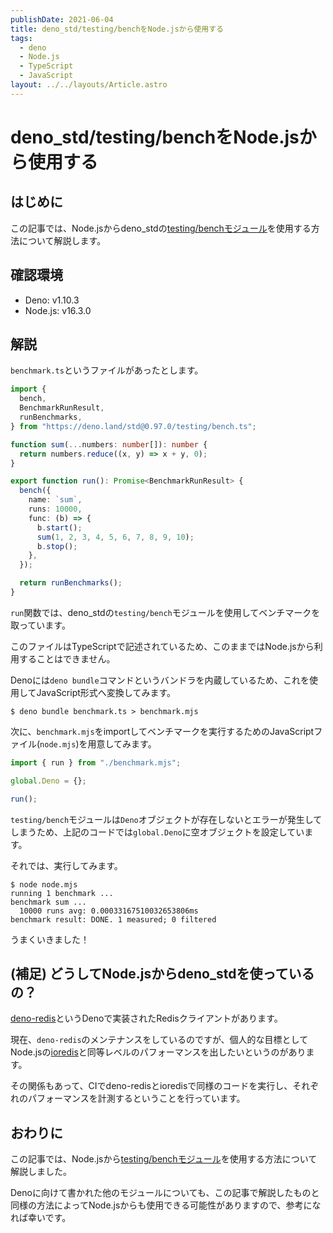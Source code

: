 ```yaml
---
publishDate: 2021-06-04
title: deno_std/testing/benchをNode.jsから使用する
tags:
  - deno
  - Node.js
  - TypeScript
  - JavaScript
layout: ../../layouts/Article.astro
---
```


# deno_std/testing/benchをNode.jsから使用する

## はじめに

この記事では、Node.jsからdeno_stdの[testing/benchモジュール](https://github.com/denoland/deno_std/tree/main/testing)を使用する方法について解説します。

## 確認環境

* Deno: v1.10.3
* Node.js: v16.3.0

## 解説

`benchmark.ts`というファイルがあったとします。

```typescript
import {
  bench,
  BenchmarkRunResult,
  runBenchmarks,
} from "https://deno.land/std@0.97.0/testing/bench.ts";

function sum(...numbers: number[]): number {
  return numbers.reduce((x, y) => x + y, 0);
}

export function run(): Promise<BenchmarkRunResult> {
  bench({
    name: `sum`,
    runs: 10000,
    func: (b) => {
      b.start();
      sum(1, 2, 3, 4, 5, 6, 7, 8, 9, 10);
      b.stop();
    },
  });

  return runBenchmarks();
}
```

`run`関数では、deno_stdの`testing/bench`モジュールを使用してベンチマークを取っています。

このファイルはTypeScriptで記述されているため、このままではNode.jsから利用することはできません。

Denoには`deno bundle`コマンドというバンドラを内蔵しているため、これを使用してJavaScript形式へ変換してみます。

```shell
$ deno bundle benchmark.ts > benchmark.mjs
```

次に、`benchmark.mjs`をimportしてベンチマークを実行するためのJavaScriptファイル(`node.mjs`)を用意してみます。

```javascript
import { run } from "./benchmark.mjs";

global.Deno = {};

run();
```

`testing/bench`モジュールは`Deno`オブジェクトが存在しないとエラーが発生してしまうため、上記のコードでは`global.Deno`に空オブジェクトを設定しています。

それでは、実行してみます。

```shell
$ node node.mjs
running 1 benchmark ...
benchmark sum ...
  10000 runs avg: 0.00033167510032653806ms
benchmark result: DONE. 1 measured; 0 filtered
```

うまくいきました！

## (補足) どうしてNode.jsからdeno_stdを使っているの？

[deno-redis](https://github.com/denodrivers/redis)というDenoで実装されたRedisクライアントがあります。

現在、`deno-redis`のメンテナンスをしているのですが、個人的な目標としてNode.jsの[ioredis](https://github.com/luin/ioredis)と同等レベルのパフォーマンスを出したいというのがあります。

その関係もあって、CIでdeno-redisとioredisで同様のコードを実行し、それぞれのパフォーマンスを計測するということを行っています。

## おわりに

この記事では、Node.jsから[testing/benchモジュール](https://github.com/denoland/deno_std/tree/main/testing)を使用する方法について解説しました。

Denoに向けて書かれた他のモジュールについても、この記事で解説したものと同様の方法によってNode.jsからも使用できる可能性がありますので、参考になれば幸いです。
